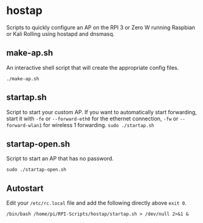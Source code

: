 # hostap
Scripts to quickly configure an AP on the RPI 3 or Zero W running Raspbian or Kali Rolling using hostapd and dnsmasq.

## make-ap.sh
An interactive shell script that will create the appropriate config files.

`./make-ap.sh`
	
## startap.sh
Script to start your custom AP.
If you want to automatically start forwarding, start it with `-fe` or `--forward-eth0` for the ethernet connection, `-fw` or `--forward-wlan1` for wireless 1 forwarding.
`sudo ./startap.sh`

## startap-open.sh
Script to start an AP that has no password.

`sudo ./startap-open.sh`

## Autostart
Edit your `/etc/rc.local` file and add the following directly above `exit 0`.

`/bin/bash /home/pi/RPI-Scripts/hostap/startap.sh > /dev/null 2>&1 &`
